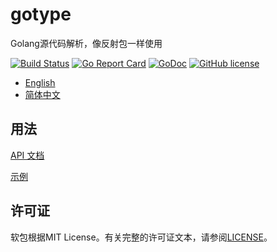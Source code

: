 # gotype

Golang源代码解析，像反射包一样使用

[![Build Status](https://travis-ci.org/wzshiming/gotype.svg?branch=master)](https://travis-ci.org/wzshiming/gotype)
[![Go Report Card](https://goreportcard.com/badge/github.com/wzshiming/gotype)](https://goreportcard.com/report/github.com/wzshiming/gotype)
[![GoDoc](https://godoc.org/github.com/wzshiming/gotype?status.svg)](https://godoc.org/github.com/wzshiming/gotype)
[![GitHub license](https://img.shields.io/github/license/wzshiming/gotype.svg)](https://github.com/wzshiming/gotype/blob/master/LICENSE)

- [English](https://github.com/wzshiming/gotype/blob/master/README.md)
- [简体中文](https://github.com/wzshiming/gotype/blob/master/README_cn.md)

## 用法

[API 文档](https://godoc.org/github.com/wzshiming/gotype)

[示例](https://github.com/wzshiming/gotype/blob/master/cmd/pkgimport/main.go)

## 许可证

软包根据MIT License。有关完整的许可证文本，请参阅[LICENSE](https://github.com/wzshiming/gotype/blob/master/LICENSE)。